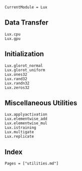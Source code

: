```@meta
CurrentModule = Lux
```

## Data Transfer

```@docs
Lux.cpu
Lux.gpu
```

## Initialization

```@docs
Lux.glorot_normal
Lux.glorot_uniform
Lux.ones32
Lux.rand32
Lux.randn32
Lux.zeros32
```

## Miscellaneous Utilities

```@docs
Lux.applyactivation
Lux.elementwise_add
Lux.elementwise_mul
Lux.istraining
Lux.multigate
Lux.replicate
```

## Index

```@index
Pages = ["utilities.md"]
```
